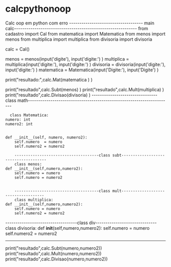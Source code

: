 # calcpythonoop
Calc oop em python com erro 
------------------------------------ main calc------------------------------------------------------------
from cadastro import Cal
from matematica import Matematica
from menos import menos
from multiplica import multiplica
from divisoria import divisoria



calc = Cal()


menos = menos(input('digite'),
              input('digite:')
              )
multiplica = multiplica(input('digite:'),
                        input('digite:')
                        )
divisoria = divisoria(input('digite:'),
                      input('digite:')
                      )
matematica = Matematica(input('Digite:'),
                  input('Digite')
                  )



print("resultado:",calc.Mat(matematica
        )
      )

print("resultado",calc.Subt(menos)
      )
print("resultado",calc.Mult(multiplica)
      )
print("resultado",calc.Divisao(divisoria)
      )
      --------------------------------class math----------------------------------------------------------------------
      
      class Matematica:
    numero: int
    numero2: int


    def __init__(self, numero, numero2):
        self.numero  = numero
        self.numero2 = numero2
        
        -------------------------------------class subt-------------------------------------
        class menos:
    def __init__(self,numero,numero2):
        self.numero = numero
        self.numero = numero2
        
        
        -------------------------------------class mult------------------------------------     
        class multiplica:
    def __init__(self,numero,numero2):
        self.numero = numero
        self.numero2 = numero2

-----------------------------------class div------------------------------
class divisoria:
    def __init__(self,numero,numero2):
        self.numero = numero
        self.numero2 = numero2

-----------------------------------------------------------------
print("resultado",calc.Subt(numero,numero2))
print("resultado",calc.Mult(numero,numero2))
print("resultado",calc.Divisao(numero,numero2))
        
